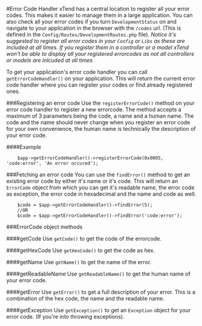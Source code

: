 #Error Code Handler
xTend has a central location to register all your error codes. This makes it easier to manage them in a large application.
You can also check all your error codes if you turn `DevelopmentStatus` on and navigate to your application in the browser with the `/codes` url. (This is defined in the `Config/Routes/DevelopmentRoutes.php` file).
*Notice it's suggested to register all error codes in your `Config` or `Libs` as these are included at all times. If you register them in a controller or a model xTend won't be able to display all your registered errorcodes as not all controllers or models are inlcuded at all times*

To get your application's error code handler you can call `getErrorCodeHandler()` on your application. This will return the current error code handler where you can register your codes or find already registered ones.

###Registering an error code
Use the `registerErrorCode()` method on your error code handler to register a new errorcode. The method accepts a maximum of 3 parameters being the code, a name and a human name. The code and the name should never change when you register an error code for your own convenience, the human name is technically the description of your error code.

####Example
```
    $app->getErrorCodeHandler()->registerErrorCode(0x0005, 'code:error', 'An error occured');
```

###Fetching an error code
You can use the `findError()` method to get an existing error code by either it's name or it's code. This will return an `ErrorCode` object from which you can get it's readable name, the error code as exception, the error code in hexadecimal and the name and code as well.

```
    $code = $app->getErrorCodeHandler()->findError(5);
    //OR
    $code = $app->getErrorCodeHandler()->findError('code:error');
```

###ErrorCode object methods

####getCode
Use `getCode()` to get the code of the errorcode.

####getHexCode
Use `getHexCode()` to get the code as hex.

####getName
Use `getName()` to get the name of the error.

####getReadableName
Use `getReadableName()` to get the human name of your error code.

####getError
Use `getError()` to get a full description of your error. This is a combination of the hex code, the name and the readable name.

####getException
Use `getException()` to get an `Exception` object for your error code. (If you're into throwing exceptions).

